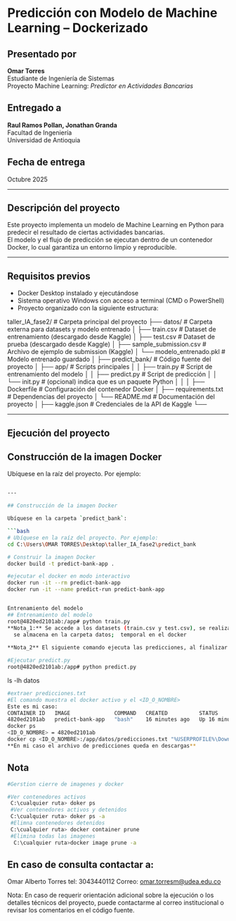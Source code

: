 # Predicción con Modelo de Machine Learning – Dockerizado

## Presentado por
**Omar Torres**  
Estudiante de Ingeniería de Sistemas  
Proyecto Machine Learning: *Predictor en Actividades Bancarias*

## Entregado a
**Raul Ramos Pollan, Jonathan Granda**  
Facultad de Ingeniería  
Universidad de Antioquia

## Fecha de entrega
Octubre 2025

---

## Descripción del proyecto

Este proyecto implementa un modelo de Machine Learning en Python para predecir el resultado de ciertas actividades bancarias.  
El modelo y el flujo de predicción se ejecutan dentro de un contenedor Docker, lo cual garantiza un entorno limpio y reproducible.

---

## Requisitos previos

- Docker Desktop instalado y ejecutándose
- Sistema operativo Windows con acceso a terminal (CMD o PowerShell)
- Proyecto organizado con la siguiente estructura:

taller_IA_fase2/ # Carpeta principal del proyecto
├── datos/ # Carpeta externa para datasets y modelo entrenado
│ ├── train.csv # Dataset de entrenamiento (descargado desde Kaggle)
│ ├── test.csv # Dataset de prueba (descargado desde Kaggle)
│ ├── sample_submission.csv # Archivo de ejemplo de submission (Kaggle)
│ └── modelo_entrenado.pkl # Modelo entrenado guardado
│
├── predict_bank/ # Código fuente del proyecto
│ ├── app/ # Scripts principales
│ │ ├── train.py # Script de entrenamiento del modelo
│ │ ├── predict.py # Script de predicción
│ │ └── init.py # (opcional) indica que es un paquete Python
│ │
│ ├── Dockerfile # Configuración del contenedor Docker
│ ├── requirements.txt # Dependencias del proyecto
│ └── README.md # Documentación del proyecto
│
├── kaggle.json # Credenciales de la API de Kaggle
└── 

---
## Ejecución del proyecto
## Construcción de la imagen Docker

Ubíquese en la raíz del proyecto. Por ejemplo:

```bash

---

## Construcción de la imagen Docker

Ubíquese en la carpeta `predict_bank`:

```bash
# Ubíquese en la raíz del proyecto. Por ejemplo:
cd C:\Users\OMAR TORRES\Desktop\taller_IA_fase2\predict_bank

# Construir la imagen Docker
docker build -t predict-bank-app .

#ejecutar el docker en modo interactivo
docker run -it --rm predict-bank-app
docker run -it --name predict-run predict-bank-app
```

```bash

Entrenamiento del modelo
## Entrenamiento del modelo
root@4820ed2101ab:/app# python train.py
**Nota_1:** Se accede a los datasets (train.csv y test.csv), se realiza el entrenamiento, el modelo entrenado
  se almacena en la carpeta datos;  temporal en el docker
 
**Nota_2** El siguiente comando ejecuta las predicciones, al finalizar se descarga en la carpata temporal datos el archivo predicciones.txt

#Ejecutar predict.py
root@4820ed2101ab:/app# python predict.py

```
ls -lh datos  
```bash
#extraer predicciones.txt
#El comando muestra el docker activo y el <ID_O_NOMBRE>
Este es mi caso:
CONTAINER ID   IMAGE              COMMAND   CREATED          STATUS          PORTS     NAMES
4820ed2101ab   predict-bank-app   "bash"    16 minutes ago   Up 16 minutes             epic_zhukovsky
docker ps
<ID_O_NOMBRE> = 4820ed2101ab
docker cp <ID_O_NOMBRE>:/app/datos/predicciones.txt "%USERPROFILE%\Downloads\predicciones.txt"
**En mi caso el archivo de predicciones queda en descargas**

```

## Nota

```bash
#Gerstion cierre de imagenes y docker

#Ver contenedores activos
 C:\cualquier ruta> doker ps
 #Ver contenedores activos y detenidos
 C:\cualquier ruta> doker ps -a
 #Elimna contenedores detenidos
 C:\cualquier ruta> docker container prune
 #Elimina todas las imagenes 
  C:\cualquier ruta>docker image prune -a

```
## En caso de consulta contactar a:
Omar Alberto Torres
tel: 3043440112
Correo: omar.torresm@udea.edu.co

Nota: En caso de requerir orientación adicional sobre la ejecución o los detalles técnicos del proyecto, puede contactarme al correo institucional o revisar los comentarios en el código fuente.





